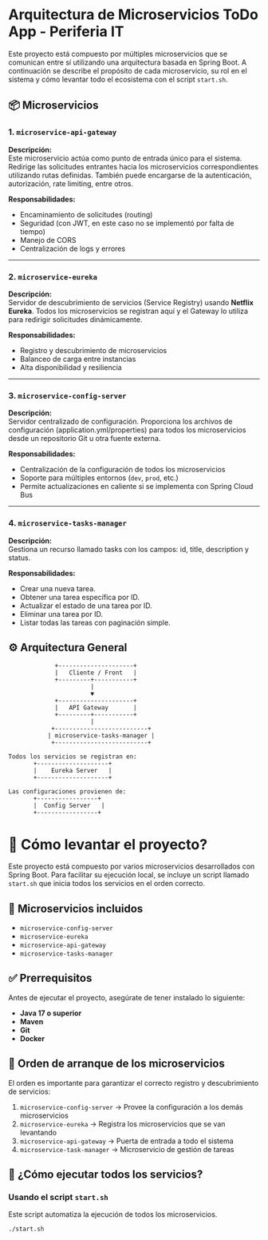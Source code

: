 # Arquitectura de Microservicios ToDo App - Periferia IT

Este proyecto está compuesto por múltiples microservicios que se comunican entre sí utilizando una arquitectura basada en Spring Boot. A continuación se describe el propósito de cada microservicio, su rol en el sistema y cómo levantar todo el ecosistema con el script `start.sh`.

## 📦 Microservicios

### 1. `microservice-api-gateway`
**Descripción:**  
Este microservicio actúa como punto de entrada único para el sistema. Redirige las solicitudes entrantes hacia los microservicios correspondientes utilizando rutas definidas. También puede encargarse de la autenticación, autorización, rate limiting, entre otros.

**Responsabilidades:**
- Encaminamiento de solicitudes (routing)
- Seguridad (con JWT, en este caso no se implementó por falta de tiempo)
- Manejo de CORS
- Centralización de logs y errores

---

### 2. `microservice-eureka`
**Descripción:**  
Servidor de descubrimiento de servicios (Service Registry) usando **Netflix Eureka**. Todos los microservicios se registran aquí y el Gateway lo utiliza para redirigir solicitudes dinámicamente.

**Responsabilidades:**
- Registro y descubrimiento de microservicios
- Balanceo de carga entre instancias
- Alta disponibilidad y resiliencia

---

### 3. `microservice-config-server`
**Descripción:**  
Servidor centralizado de configuración. Proporciona los archivos de configuración (application.yml/properties) para todos los microservicios desde un repositorio Git u otra fuente externa.

**Responsabilidades:**
- Centralización de la configuración de todos los microservicios
- Soporte para múltiples entornos (`dev`, `prod`, etc.)
- Permite actualizaciones en caliente si se implementa con Spring Cloud Bus

---

### 4. `microservice-tasks-manager`
**Descripción:**  
Gestiona un recurso llamado tasks con los campos: id, title, description y status.

**Responsabilidades:**
- Crear una nueva tarea.
- Obtener una tarea específica por ID.
- Actualizar el estado de una tarea por ID.
- Eliminar una tarea por ID.
- Listar todas las tareas con paginación simple.


## ⚙️ Arquitectura General

```plaintext
             +---------------------+
             |   Cliente / Front   |
             +---------+-----------+
                       |
                       ▼
             +---------------------+
             |   API Gateway       |
             +---------+-----------+
                       |
            +--------------------------+
           | microservice-tasks-manager |
            +--------------------------+

Todos los servicios se registran en:
       +--------------------+
       |    Eureka Server   |
       +--------------------+

Las configuraciones provienen de:
       +-----------------+
       |  Config Server   |
       +-----------------+
```
# 🚀 Cómo levantar el proyecto?

Este proyecto está compuesto por varios microservicios desarrollados con Spring Boot. Para facilitar su ejecución local, se incluye un script llamado `start.sh` que inicia todos los servicios en el orden correcto.

## 📁 Microservicios incluidos

- `microservice-config-server`
- `microservice-eureka`
- `microservice-api-gateway`
- `microservice-tasks-manager`

## ✅ Prerrequisitos

Antes de ejecutar el proyecto, asegúrate de tener instalado lo siguiente:

- **Java 17 o superior**
- **Maven**
- **Git**
- **Docker**

## 🔄 Orden de arranque de los microservicios

El orden es importante para garantizar el correcto registro y descubrimiento de servicios:

1. `microservice-config-server` → Provee la configuración a los demás microservicios
2. `microservice-eureka` → Registra los microservicios que se van levantando
3. `microservice-api-gateway` → Puerta de entrada a todo el sistema
4. `microservice-task-manager` → Microservicio de gestión de tareas

## 🧪 ¿Cómo ejecutar todos los servicios?

### Usando el script `start.sh`

Este script automatiza la ejecución de todos los microservicios.

```bash
./start.sh
